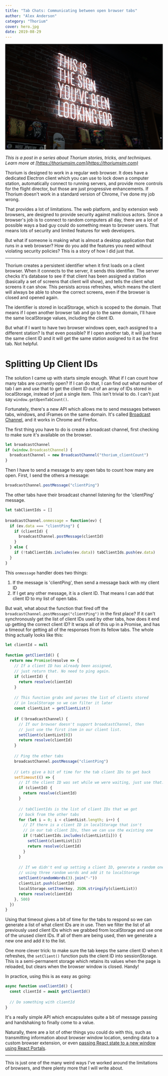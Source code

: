 ```yaml
---
title: "Tab Chats: Communicating between open browser tabs"
author: "Alex Anderson"
category: "Thorium"
cover: hero.jpg
date: 2019-08-29
---
```


![Hero](hero.jpg)

_This is a post in a series about Thorium stories, tricks, and techniques. Learn more at [https://thoriumsim.com](https://thoriumsim.com)_

Thorium is designed to work in a regular web browser. It does have a dedicated Electron client which you can use to lock down a computer station, automatically connect to running servers, and provide more controls for the flight director, but those are just progressive enhancements. If Thorium doesn't work in a standard version of Chrome, I've done my job wrong.

That provides a lot of limitations. The web platform, and by extension web browsers, are designed to provide security against malicious actors. Since a browser's job is to connect to random computers all day, there are a lot of possible ways a bad guy could do something mean to browser users. That means lots of security and limited features for web developers.

But what if someone is making what is almost a desktop application that runs in a web browser? How do you add the features you need without violating security policies? This is a story of how I did just that.

---

Thorium creates a persistent identifier when it first loads on a client browser. When it connects to the server, it sends this identifier. The server checks it's database to see if that client has been assigned a station (basically a set of screens that client will show), and tells the client what screens it can show. This persists across refreshes, which means the client will always be able to show the correct screens, even if the browser is closed and opened again.

The identifier is stored in localStorage, which is scoped to the domain. That means if I open another browser tab and go to the same domain, I'll have the same localStorage values, including the client ID.

But what if I want to have two browser windows open, each assigned to a different station? Is that even possible? If I open another tab, it will just have the same client ID and it will get the same station assigned to it as the first tab. Not helpful.

# Splitting Up Client IDs

The solution I came up with starts simple enough. What if I can count how many tabs are currently open? If I can do that, I can find out what number of tab I am and use that to get the client ID out of an array of IDs stored in localStorage, instead of just a single item. This isn't trivial to do. I can't just say `window.getOpenTabCount()`.

Fortunately, there's a new API which allows me to send messages between tabs, windows, and iFrames on the same domain. It's called [Broadcast Channel](https://developer.mozilla.org/en-US/docs/Web/API/Broadcast_Channel_API), and it works in Chrome and Firefox.

The first thing you have to do is create a broadcast channel, first checking to make sure it's available on the browser.

```javascript
let broadcastChannel
if (window.BroadcastChannel) {
  broadcastChannel = new BroadcastChannel("thorium_clientCount")
}
```

Then I have to send a message to any open tabs to count how many are open. First, I send the others a message:

```javascript
broadcastChannel.postMessage("clientPing")
```

The other tabs have their broadcast channel listening for the 'clientPing' message.

```javascript
let tabClientIds = []

broadcastChannel.onmessage = function(ev) {
  if (ev.data === "clientPing") {
    if (clientId) {
      broadcastChannel.postMessage(clientId)
    }
  } else {
    if (!tabClientIds.includes(ev.data)) tabClientIds.push(ev.data)
  }
}
```

This `onmessage` handler does two things:

1. If the message is 'clientPing', then send a message back with my client ID
2. If I get any other message, it is a client ID. That means I can add that client ID to my list of open tabs.

But wait, what about the function that fired off the `broadcastChannel.postMessage("clientPing")` in the first place? If it can't synchronously get the list of client IDs used by other tabs, how does it end up getting the correct client ID? It wraps all of this up in a Promise, and has a timeout for getting all of the responses from its fellow tabs. The whole thing actually looks like this:

```javascript
let clientId = null

function getClientId() {
  return new Promise(resolve => {
    // If a client ID has already been assigned,
    // just return that. No need to ping again.
    if (clientId) {
      return resolve(clientId)
    }

    // This function grabs and parses the list of clients stored
    // in localStorage so we can filter it later
    const clientList = getClientList()

    if (!broadcastChannel) {
      // If our browser doesn't support broadcastChannel, then
      // just use the first item in our client list.
      setClient(clientList[0])
      return resolve(clientId)
    }

    // Ping the other tabs
    broadcastChannel.postMessage("clientPing")

    // Lets give a bit of time for the tab client IDs to get back
    setTimeout(() => {
      // If the client ID was set while we were waiting, just use that.
      if (clientId) {
        return resolve(clientId)
      }

      // tabClientIds is the list of client IDs that we got
      // back from the other tabs
      for (let i = 0; i < clientList.length; i++) {
        // If there is a client ID in localStorage that isn't
        // in our tab client IDs, then we can use the existing one
        if (!tabClientIds.includes(clientList[i])) {
          setClient(clientList[i])
          return resolve(clientId)
        }
      }

      // If we didn't end up setting a client ID, generate a random one
      // using three random words and add it to localStorage
      setClient(randomWords(3).join("-"))
      clientList.push(clientId)
      localStorage.setItem(key, JSON.stringify(clientList))
      return resolve(clientId)
    }, 500)
  })
}
```

Using that timeout gives a bit of time for the tabs to respond so we can generate a list of what client IDs are in use. Then we filter the list of all previously used client IDs which we grabbed from localStorage and use one of the unused client IDs. If all of them are being used, then we generate a new one and add it to the list.

One more clever trick: to make sure the tab keeps the same client ID when it refreshes, the `setClient()` function puts the client ID into sessionStorage. This is a semi-permanent storage which retains its values when the page is reloaded, but clears when the browser window is closed. Handy!

In practice, using this is as easy as going:

```javascript
async function useClientId() {
  const clientId = await getClientId()

  // Do something with clientId
}
```

It's a really simple API which encapsulates quite a bit of message passing and handshaking to finally come to a value.

Naturally, there are a lot of other things you could do with this, such as transmitting information about browser window location, sending data to a custom browser extension, or even [passing React state to a new window using React Portals](https://codepen.io/davidgilbertson/pen/xPVMqp).

---

This is just one of the many weird ways I've worked around the limitations of browsers, and there plenty more that I will write about.
